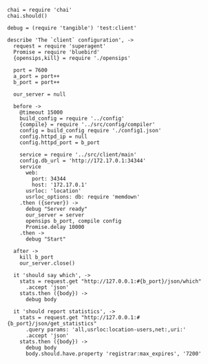     chai = require 'chai'
    chai.should()

    debug = (require 'tangible') 'test:client'

    describe 'The `client` configuration', ->
      request = require 'superagent'
      Promise = require 'bluebird'
      {opensips,kill} = require './opensips'

      port = 7600
      a_port = port++
      b_port = port++

      our_server = null

      before ->
        @timeout 15000
        build_config = require '../config'
        {compile} = require '../src/config/compiler'
        config = build_config require './config1.json'
        config.httpd_ip = null
        config.httpd_port = b_port

        service = require '../src/client/main'
        config.db_url = 'http://172.17.0.1:34344'
        service
          web:
            port: 34344
            host: '172.17.0.1'
          usrloc: 'location'
          usrloc_options: db: require 'memdown'
        .then ({server}) ->
          debug "Server ready"
          our_server = server
          opensips b_port, compile config
          Promise.delay 10000
        .then ->
          debug "Start"

      after ->
        kill b_port
        our_server.close()

      it 'should say which', ->
        stats = request.get "http://127.0.0.1:#{b_port}/json/which"
          .accept 'json'
        stats.then ({body}) ->
          debug body

      it 'should report statistics', ->
        stats = request.get "http://127.0.0.1:#{b_port}/json/get_statistics"
          .query params: 'all,usrloc:location-users,net:,uri:'
          .accept 'json'
        stats.then ({body}) ->
          debug body
          body.should.have.property 'registrar:max_expires', '7200'
